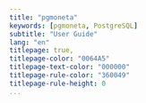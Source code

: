 ```yaml
---
title: "pgmoneta"
keywords: [pgmoneta, PostgreSQL]
subtitle: "User Guide"
lang: "en"
titlepage: true,
titlepage-color: "0064A5"
titlepage-text-color: "000000"
titlepage-rule-color: "360049"
titlepage-rule-height: 0
...
```

